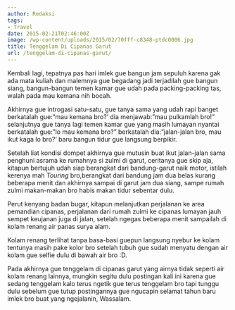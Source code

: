 ```yaml
---
author: Redaksi
tags:
- Travel
date: 2015-02-21T02:46:00Z
image: /wp-content/uploads/2015/02/70fff-c8348-ptdc0006.jpg
title: Tenggelam Di Cipanas Garut
url: /tenggelam-di-cipanas-garut/
---
```



Kembali lagi, tepatnya pas hari imlek gue bangun jam sepuluh karena gak ada mata kuliah dan malemnya gue begadang jadi terjadilah gue bangun siang, bangun-bangun temen kamar gue udah pada packing-packing tas, walah pada mau kemana nih bocah.

Akhirnya gue introgasi satu-satu, gue tanya sama yang udah rapi banget berkatalah gue:&#8221;mau kemana bro?&#8217; dia menjawab:&#8221;mau pulkamlah bro!&#8221; selanjutnya gue tanya lagi temen kamar gue yang masih lumayan nyantai berkatalah gue:&#8221;lo mau kemana bro?&#8221; berkatalah dia:&#8221;jalan-jalan bro, mau ikut kaga lo bro?&#8217; baru bangun tidur gue langsung berpikir.

Setelah liat kondisi dompet akhirnya gue mutusin buat ikut jalan-jalan sama penghuni asrama ke rumahnya si zulmi di garut, ceritanya gue skip aja, kitapun bertujuh udah siap berangkat dari bandung-garut naik motor, istilah kerenya mah _Touring_ bro,berangkat dari bandung jam dua belas kurang beberapa menit dan akhirnya sampai di garut jam dua siang, sampe rumah zulmi makan-makan bro habis makan tidur sebentar dulu.

Perut kenyang badan bugar, kitapun melanjutkan perjalanan ke area pemandian cipanas, perjalanan dari rumah zulmi ke cipanas lumayan jauh sempet keujanan juga di jalan, setelah ngegas beberapa menit sampailah di kolam renang air panas surya alam.

Kolam renang terlihat tanpa basa-basi guepun langsung nyebur ke kolam tentunya masih pake kolor bro setelah tubuh gue sudah menyatu dengan air kolam gue selfie dulu di bawah air bro :D.

Pada akhirnya gue tenggelam di cipanas garut yang airnya tidak seperti air kolam renang lainnya, mungkin segitu dulu postingan kali ini karena gue sedang tenggelam kalo terus ngetik gue terus tenggelam bro tapi tunggu dulu sebelum gue tutup postingannya gue ngucapin selamat tahun baru imlek bro buat yang ngejalanin, Wassalam.